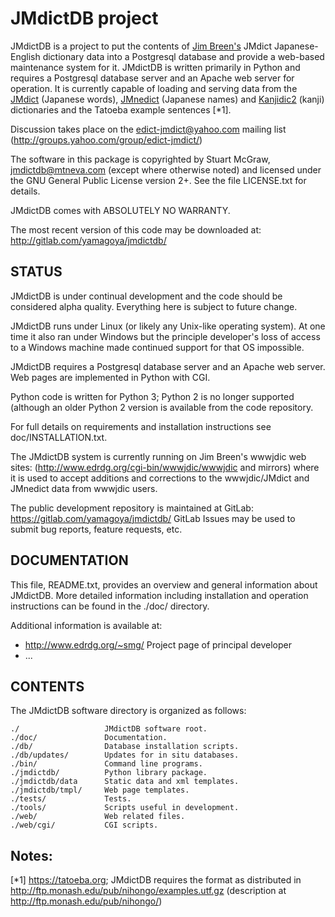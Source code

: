# JMdictDB project

JMdictDB is a project to put the contents of [Jim Breen's]()
JMdict Japanese-English dictionary data into a Postgresql
database and provide a web-based maintenance system for it.
JMdictDB is written primarily in Python and requires a Postgresql
database server and an Apache web server for operation.  It is
currently capable of loading and serving data from the
[JMdict](http://www.edrdg.org/wiki/index.php/JMdict-EDICT_Dictionary_Project) (Japanese words),
[JMnedict](http://www.edrdg.org/enamdict/enamdict_doc.html) (Japanese names)
and [Kanjidic2](http://www.edrdg.org/wiki/index.php/KANJIDIC_Project) (kanji)
dictionaries and the Tatoeba example sentences [*1].

Discussion takes place on the edict-jmdict@yahoo.com mailing
list (http://groups.yahoo.com/group/edict-jmdict/)

The software in this package is copyrighted by
Stuart McGraw, <jmdictdb@mtneva.com>
(except where otherwise noted)
and licensed under the GNU General Public License version 2+.
See the file LICENSE.txt for details.

JMdictDB comes with ABSOLUTELY NO WARRANTY.

The most recent version of this code may be downloaded at:
  http://gitlab.com/yamagoya/jmdictdb/

## STATUS

JMdictDB is under continual development and the code should
be considered alpha quality.  Everything here is subject to
future change.

JMdictDB runs under Linux (or likely any Unix-like operating
system).  At one time it also ran under
Windows but the principle developer's loss of access to a
Windows machine made continued support for that OS impossible.

JMdictDB requires a Postgresql database server and an Apache
web server.  Web pages are implemented in Python with CGI.

Python code is written for Python 3; Python 2 is no longer
supported (although an older Python 2 version is available
from the code repository.

For full details on requirements and installation instructions
see doc/INSTALLATION.txt.

The JMdictDB system is currently running on Jim Breen's
wwwjdic web sites:
 (http://www.edrdg.org/cgi-bin/wwwjdic/wwwjdic and mirrors)
where it is used to accept additions and corrections to the
wwwjdic/JMdict and JMnedict data from wwwjdic users.

The public development repository is maintained at GitLab:
  https://gitlab.com/yamagoya/jmdictdb/
GitLab Issues may be used to submit bug reports, feature
requests, etc.

## DOCUMENTATION

This file, README.txt, provides an overview and general information
about JMdictDB.  More detailed information including installation
and operation instructions can be found in the ./doc/ directory.

Additional information is available at:
- http://www.edrdg.org/~smg/  Project page of principal developer
- ...

## CONTENTS

The JMdictDB software directory is organized as follows:

    ./                   JMdictDB software root.
    ./doc/               Documentation.
    ./db/                Database installation scripts.
    ./db/updates/        Updates for in situ databases.
    ./bin/               Command line programs.
    ./jmdictdb/          Python library package.
    ./jmdictdb/data      Static data and xml templates.
    ./jmdictdb/tmpl/     Web page templates.
    ./tests/             Tests.
    ./tools/             Scripts useful in development.
    ./web/               Web related files.
    ./web/cgi/           CGI scripts.

## Notes:
[*1] https://tatoeba.org; JMdictDB requires the format as distributed in http://ftp.monash.edu/pub/nihongo/examples.utf.gz (description at http://ftp.monash.edu/pub/nihongo/)
